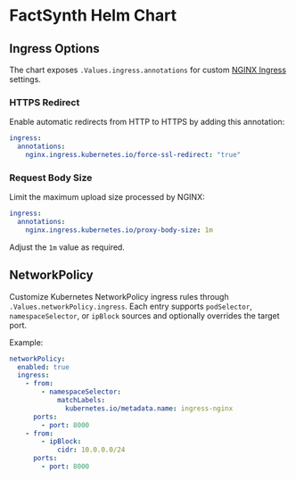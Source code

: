 # FactSynth Helm Chart

## Ingress Options

The chart exposes `.Values.ingress.annotations` for custom [NGINX Ingress](https://kubernetes.github.io/ingress-nginx/user-guide/nginx-configuration/annotations/) settings.

### HTTPS Redirect

Enable automatic redirects from HTTP to HTTPS by adding this annotation:

```yaml
ingress:
  annotations:
    nginx.ingress.kubernetes.io/force-ssl-redirect: "true"
```

### Request Body Size

Limit the maximum upload size processed by NGINX:

```yaml
ingress:
  annotations:
    nginx.ingress.kubernetes.io/proxy-body-size: 1m
```

Adjust the `1m` value as required.

## NetworkPolicy

Customize Kubernetes NetworkPolicy ingress rules through `.Values.networkPolicy.ingress`.
Each entry supports `podSelector`, `namespaceSelector`, or `ipBlock` sources and
optionally overrides the target port.

Example:

```yaml
networkPolicy:
  enabled: true
  ingress:
    - from:
        - namespaceSelector:
            matchLabels:
              kubernetes.io/metadata.name: ingress-nginx
      ports:
        - port: 8000
    - from:
        - ipBlock:
            cidr: 10.0.0.0/24
      ports:
        - port: 8000
```
